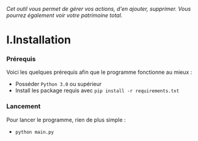 *Cet outil vous permet de gérer vos actions, d'en ajouter, supprimer. Vous pourrez également voir votre patrimoine total.*

<h1>I.Installation</h1>
<h3>Prérequis</h3>

Voici les quelques prérequis afin que le programme fonctionne au mieux :

- Posséder `Python 3.0` ou supérieur
- Install les package requis avec `pip install -r requirements.txt`

<h3>Lancement</h3>

Pour lancer le programme, rien de plus simple :

- `python main.py`

